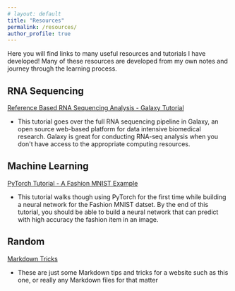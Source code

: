 ```yaml
---
# layout: default
title: "Resources"
permalink: /resources/
author_profile: true
---
```


Here you will find links to many useful resources and tutorials I have developed! Many of these resources are developed from my own notes and journey through the learning process. 


## RNA Sequencing

[Reference Based RNA Sequencing Analysis - Galaxy Tutorial](/resources/galaxy-tutorial/)
- This tutorial goes over the full RNA sequencing pipeline in Galaxy, an open source web-based platform for data intensive biomedical research. Galaxy is great for conducting RNA-seq analysis when you don't have access to the appropriate computing resources. 

## Machine Learning

[PyTorch Tutorial - A Fashion MNIST Example](/fashion-mnist/PytorchFashionMNIST.html)
- This tutorial walks though using PyTorch for the first time while building a neural network for the Fashion MNIST datset. By the end of this tutorial, you should be able to build a neural network that can predict with high accuracy the fashion item in an image. 

## Random

[Markdown Tricks](/resources/markdown/)
- These are just some Markdown tips and tricks for a website such as this one, or really any Markdown files for that matter
